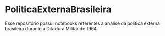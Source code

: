 # PoliticaExternaBrasileira

Esse repositório possui notebooks referentes à análise da política externa brasileira durante a Ditadura Militar de 1964.
